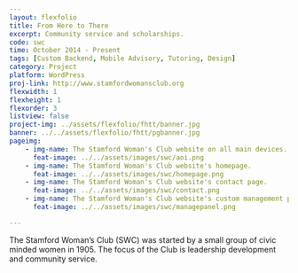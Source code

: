 ```yaml
---
layout: flexfolio
title: From Here to There
excerpt: Community service and scholarships.
code: swc
time: October 2014 - Present
tags: [Custom Backend, Mobile Advisory, Tutoring, Design]
category: Project
platform: WordPress
proj-link: http://www.stamfordwomansclub.org
flexwidth: 1
flexheight: 1
flexorder: 3
listview: false
project-img: ../assets/flexfolio/fhtt/banner.jpg
banner: ../../assets/flexfolio/fhtt/pgbanner.jpg
pageimg:
    - img-name: The Stamford Woman's Club website on all main devices.
      feat-image: ../../assets/images/swc/aoi.png
    - img-name: The Stamford Woman's Club website's homepage.
      feat-image: ../../assets/images/swc/homepage.png
    - img-name: The Stamford Woman's Club website's contact page.
      feat-image: ../../assets/images/swc/contact.png
    - img-name: The Stamford Woman's Club website's custom management panel. Created so the client would not need to log into the WordPress back-end. Made with WP Toolset.
      feat-image: ../../assets/images/swc/managepanel.png

---
```

The Stamford Woman’s Club (SWC) was started by a small group of civic minded women in 1905. The focus of the Club is leadership development and community service.
